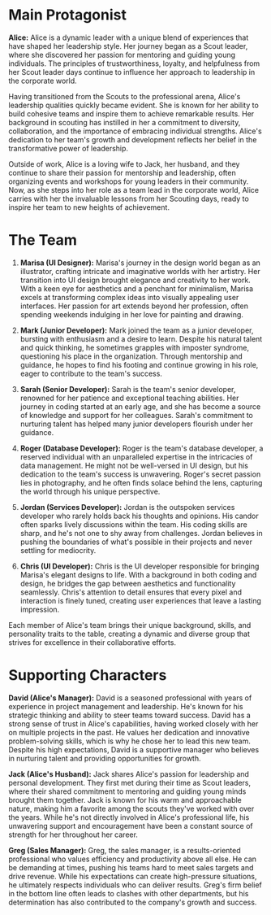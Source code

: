 # Main Protagonist

**Alice:** Alice is a dynamic leader with a unique blend of experiences that have shaped her leadership style. Her journey began as a Scout leader, where she discovered her passion for mentoring and guiding young individuals. The principles of trustworthiness, loyalty, and helpfulness from her Scout leader days continue to influence her approach to leadership in the corporate world.

Having transitioned from the Scouts to the professional arena, Alice's leadership qualities quickly became evident. She is known for her ability to build cohesive teams and inspire them to achieve remarkable results. Her background in scouting has instilled in her a commitment to diversity, collaboration, and the importance of embracing individual strengths. Alice's dedication to her team's growth and development reflects her belief in the transformative power of leadership.

Outside of work, Alice is a loving wife to Jack, her husband, and they continue to share their passion for mentorship and leadership, often organizing events and workshops for young leaders in their community. Now, as she steps into her role as a team lead in the corporate world, Alice carries with her the invaluable lessons from her Scouting days, ready to inspire her team to new heights of achievement.

# The Team

1. **Marisa (UI Designer):** Marisa's journey in the design world began as an illustrator, crafting intricate and imaginative worlds with her artistry. Her transition into UI design brought elegance and creativity to her work. With a keen eye for aesthetics and a penchant for minimalism, Marisa excels at transforming complex ideas into visually appealing user interfaces. Her passion for art extends beyond her profession, often spending weekends indulging in her love for painting and drawing.

2. **Mark (Junior Developer):** Mark joined the team as a junior developer, bursting with enthusiasm and a desire to learn. Despite his natural talent and quick thinking, he sometimes grapples with imposter syndrome, questioning his place in the organization. Through mentorship and guidance, he hopes to find his footing and continue growing in his role, eager to contribute to the team's success.

3. **Sarah (Senior Developer):** Sarah is the team's senior developer, renowned for her patience and exceptional teaching abilities. Her journey in coding started at an early age, and she has become a source of knowledge and support for her colleagues. Sarah's commitment to nurturing talent has helped many junior developers flourish under her guidance.

4. **Roger (Database Developer):** Roger is the team's database developer, a reserved individual with an unparalleled expertise in the intricacies of data management. He might not be well-versed in UI design, but his dedication to the team's success is unwavering. Roger's secret passion lies in photography, and he often finds solace behind the lens, capturing the world through his unique perspective.

5. **Jordan (Services Developer):** Jordan is the outspoken services developer who rarely holds back his thoughts and opinions. His candor often sparks lively discussions within the team. His coding skills are sharp, and he's not one to shy away from challenges. Jordan believes in pushing the boundaries of what's possible in their projects and never settling for mediocrity.

6. **Chris (UI Developer):** Chris is the UI developer responsible for bringing Marisa's elegant designs to life. With a background in both coding and design, he bridges the gap between aesthetics and functionality seamlessly. Chris's attention to detail ensures that every pixel and interaction is finely tuned, creating user experiences that leave a lasting impression.

Each member of Alice's team brings their unique background, skills, and personality traits to the table, creating a dynamic and diverse group that strives for excellence in their collaborative efforts.

# Supporting Characters

**David (Alice's Manager):** David is a seasoned professional with years of experience in project management and leadership. He's known for his strategic thinking and ability to steer teams toward success. David has a strong sense of trust in Alice's capabilities, having worked closely with her on multiple projects in the past. He values her dedication and innovative problem-solving skills, which is why he chose her to lead this new team. Despite his high expectations, David is a supportive manager who believes in nurturing talent and providing opportunities for growth.

**Jack (Alice's Husband):** Jack shares Alice's passion for leadership and personal development. They first met during their time as Scout leaders, where their shared commitment to mentoring and guiding young minds brought them together. Jack is known for his warm and approachable nature, making him a favorite among the scouts they've worked with over the years. While he's not directly involved in Alice's professional life, his unwavering support and encouragement have been a constant source of strength for her throughout her career.

**Greg (Sales Manager):** Greg, the sales manager, is a results-oriented professional who values efficiency and productivity above all else. He can be demanding at times, pushing his teams hard to meet sales targets and drive revenue. While his expectations can create high-pressure situations, he ultimately respects individuals who can deliver results. Greg's firm belief in the bottom line often leads to clashes with other departments, but his determination has also contributed to the company's growth and success.
